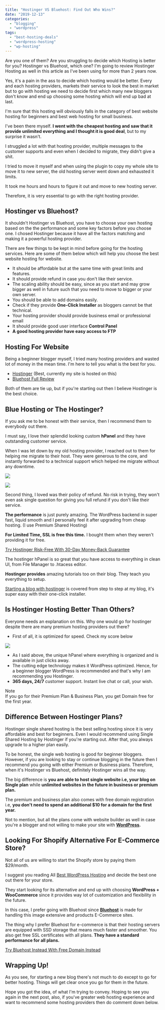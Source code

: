```yaml
---
title: "Hostinger VS Bluehost: Find Out Who Wins?"
date: "2019-12-13"
categories: 
  - "blogging"
  - "wordpress"
tags: 
  - "best-hosting-deals"
  - "wordpress-hosting"
  - "wp-hosting"
---
```


Are you one of them? Are you struggling to decide which Hosting is better for you? Hostinger vs Bluehost, which one? I'm going to review Hostinger Hosting as well in this article as I've been using for more than 2 years now.

Yes, it's a pain in the ass to decide which hosting would be better. Every and each hosting providers, markets their service to look the best in market but to go with hosting we need to decide first which many new bloggers don't know and end up choosing some hosting which will end up bad at last. 

I'm sure that this hosting will obviously falls in the category of best website hosting for beginners and best web hosting for small business.

I've been there myself. **I went with the cheapest hosting and saw that it provide unlimited everything and I thought it is good deal**, but to my surprise it wasn't.

I struggled a lot with that hosting provider, multiple messages to the customer supports and even when I decided to migrate, they didn't give a shit. 

I tried to move it myself and when using the plugin to copy my whole site to move it to new server, the old hosting server went down and exhausted it limits. 

It took me hours and hours to figure it out and move to new hosting server.

Therefore, it is very essential to go with the right hosting provider.

## Hostinger vs Bluehost?

It shouldn't Hostinger vs Bluehost, you have to choose your own hosting based on the the performance and some key factors before you choose one. I chosed Hostinger because it have all the factors matching and making it a powerful hosting provider.

There are few things to be kept in mind before going for the hosting services. Here are some of them below which will help you choose the best website hosting for website.

- It should be affordable but at the same time with great limits and features.
- It should provide refund in case you don't like their service.
- The scaling ability should be easy, since as you start and may grow bigger as well in future such that you need to move to bigger or your own server.
- You should be able to add domains easily.
- Check if they provide **One-Click Installer** as bloggers cannot be that technical.
- Your hosting provider should provide business email or professional email
- It should provide good user interface **Control Panel**
- **A good hosting provider have easy access to FTP**

## Hosting For Website

Being a beginner blogger myself, I tried many hosting providers and wasted lot of money in the mean time. I'm here to tell you what is the best for you.

- [Hostinger](https://sastaeinstein.com/go/hostinger/) (Best, currently my site is hosted on this)
- [Bluehost Full Review](https://sastaeinstein.com/what-no-one-tells-you-about-bluehost/)

Both of them are tie up, but if you're starting out then I believe Hostinger is the best choice. 

## Blue Hosting or The Hostinger?

If you ask me to be honest with their service, then I recommend them to everybody out there.

I must say, I love their splendid looking custom **hPanel** and they have outstanding customer service. 

When I was let down by my old hosting provider, I reached out to them for helping me migrate to their host. They were generous to the core, and instantly forwarded to a technical support which helped me migrate without any downtime.

[![](posts/2019/12/images/20190913194650-en-728x90.png)](https://www.hostg.xyz/SH2Hf?file_id=1058)

![](https://www.hostg.xyz/aff_i?offer_id=6&file_id=1058&aff_id=20066&url_id=18&tiny_url=1)

Second thing, I loved was their policy of refund. No risk in trying, they won't even ask single question for giving you full refund if you don't like their service.

**The performance** is just purely amazing. The WordPress backend in super fast, liquid smooth and I personally feel it after upgrading from cheap hosting. (I use Premium Shared Hosting)

**For Limited Time, SSL is free this time.** I bought them when they weren't providing it for free.

[Try Hostinger Risk-Free With 30-Day Money-Back Guarantee](https://sastaeinstein.com/go/hostinger)

The hostinger hPanel is so great that you have access to everything in clean UI, from File Manager to .htacess editor.

**Hostinger provides** amazing tutorials too on their blog. They teach you everything to setup.

[Starting a blog with hostinger](https://sastaeinstein.com/start-blog-in-india/) is covered from step to step at my blog, it's super easy with their one-click installer.

## Is Hostinger Hosting Better Than Others?

Everyone needs an explanation on this. Why one would go for hostinger despite there are many premium hosting providers out there? 

- First of all, it is optimized for speed. Check my score below

![](posts/2019/12/images/Gtmetrix-1024x546.jpg)

- As I said above, the unique hPanel where everything is organized and is available in just clicks away. 
- The cutting edge technology makes it WordPress optimized. Hence, for a beginner blogger WordPress is recommended and that's why I am recommending you Hostinger.
- **365 days, 24/7** customer support. Instant live chat or call, your wish.

Note  
If you go for their Premium Plan & Business Plan, you get Domain free for the first year.  

## Difference Between Hostinger Plans?

Hostinger single shared hosting is the best selling hosting since it is very affordable and best for beginners. Even I would recommend using Single Shared Hosting by Hostinger if you're starting out. After that, you always upgrade to a higher plan easily.

To be honest, the single web hosting is good for beginner bloggers. However, if you are looking to stay or continue blogging in the future then I recommend you going with either Premium or Business plans. Therefore, when it's Hostinger vs Bluehost, definitely Hostinger wins all the way.

The big difference is **you are able to host single website i.e, your blog on Single plan** while **unlimited websites in the future in business or premium plan.**

The premium and business plan also comes with free domain registration i.e, **you don't need to spend an additional $10 for a domain for the first year.**

Not to mention, but all the plans come with website builder as well in case you're a blogger and not willing to make your site with **[WordPress](https://sastaeinstein.com/facts-about-wordpress/).**

## Looking For Shopify Alternative For E-Commerce Store?

Not all of us are willing to start the Shopify store by paying them $29/month. 

I suggest you reading All [Best WordPress Hosting](https://www.bloggingjoy.com/best-wordpress-hosting-reviews/) and decide the best one out there for your store.

They start looking for its alternative and end up with choosing **WordPress + WooCommerce** since it provides way lot of customization and flexibility in the future.

In this case, I prefer going with Bluehost since [**Bluehost**](https://sastaeinstein.com/go/bluehost/) is made for handling this image extensive and products E-Commerce sites.

The thing why I prefer Bluehost for e-commerce is that their hosting servers are equipped with SSD storage that means much faster and smoother. You also get free SSL certificates with all plans. **They have a standard performance for all plans.**

[Try Bluehost Instead With Free Domain Instead](https://sastaeinstein.com/go/bluehost)

## Wrapping Up!

As you see, for starting a new blog there's not much to do except to go for better hosting. Things will get clear once you go for them in the future. 

Hope you got the idea, of what I'm trying to convey. Hoping to see you again in the next post, also, if you've greater web hosting experience and want to recommend some hosting providers then do comment down below.
